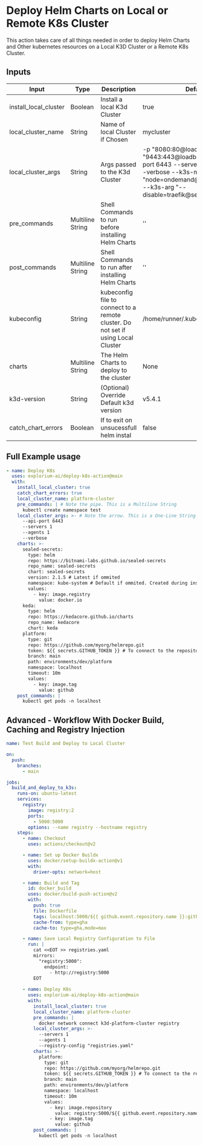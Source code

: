 # Deploy Helm Charts on Local or Remote K8s Cluster

This action takes care of all things needed in order to deploy Helm Charts and Other kubernetes resources on a Local K3D Cluster or a Remote K8s Cluster.
## Inputs

| Input | Type | Description | Default | Required
| ------ | ------ | ------ | ------ | ------
| install_local_cluster | Boolean | Install a local K3d Cluster | true | Yes
| local_cluster_name | String | Name of local Cluster if Chosen | mycluster | No |
| local_cluster_args | String | Args passed to the K3d Cluster | -p "8080:80@loadbalancer" -p "9443:443@loadbalancer" --api-port 6443 --servers 1 --agents 1 --verbose --k3s-node-label "node=ondemand@server:0;agent:0" --k3s-arg "--disable=traefik@server:0" | No |
| pre_commands | Multiline String | Shell Commands to run before installing Helm Charts | '' | No |
| post_commands | Multiline String | Shell Commands to run after installing Helm Charts | '' | No |
| kubeconfig | String | kubeconfig file to connect to a remote cluster. Do not set if using Local Cluster  | /home/runner/.kube/config | No |
| charts | Multiline String | The Helm Charts to deploy to the cluster | None | No |
| k3d-version | String | (Optional) Override Default k3d version | v5.4.1 | No |
| catch_chart_errors | Boolean | If to exit on unsucessfull helm instal | false | No |

## Full Example usage

```yaml
- name: Deploy K8s
  uses: explorium-ai/deploy-k8s-action@main
  with:
    install_local_cluster: true
    catch_chart_errors: true
    local_cluster_name: platform-cluster
    pre_commands: | # Note the pipe. This is a Multiline String
      kubectl create namespace test
    local_cluster_args: >- # Note the arrow. This is a One-Line String
      --api-port 6443
      --servers 1
      --agents 1
      --verbose 
    charts: >-
      sealed-secrets:
        type: helm
        repo: https://bitnami-labs.github.io/sealed-secrets
        repo_name: sealed-secrets
        chart: sealed-secrets
        version: 2.1.5 # Latest if ommited
        namespace: kube-system # Default if ommited. Created during install.
        values:
          - key: image.registry
            value: docker.io
      keda:
        type: helm
        repo: https://kedacore.github.io/charts
        repo_name: kedacore
        chart: keda
      platform:
        type: git
        repo: https://github.com/myorg/helmrepo.git
        token: ${{ secrets.GITHUB_TOKEN }} # To connect to the repository
        branch: main
        path: environments/dev/platform
        namespace: localhost      
        timeout: 10m
        values:
          - key: image.tag
            value: github
    post_commands: |
      kubectl get pods -n localhost
```
## Advanced - Workflow With Docker Build, Caching and Registry Injection

```yaml
name: Test Build and Deploy to Local Cluster

on:
  push:
    branches:
      - main

jobs:
  build_and_deploy_to_k3s:
    runs-on: ubuntu-latest
    services:
      registry:
        image: registry:2
        ports:
          - 5000:5000
        options: --name registry --hostname registry
    steps:
      - name: Checkout
        uses: actions/checkout@v2

      - name: Set up Docker Buildx
        uses: docker/setup-buildx-action@v1
        with:
          driver-opts: network=host

      - name: Build and Tag
        id: docker_build
        uses: docker/build-push-action@v2
        with:
          push: true
          file: Dockerfile
          tags: localhost:5000/${{ github.event.repository.name }}:github
          cache-from: type=gha
          cache-to: type=gha,mode=max

      - name: Save Local Registry Configuration to File
        run: |
          cat <<EOT >> registries.yaml
          mirrors:
            "registry:5000":
              endpoint:
                - http://registry:5000
          EOT
            
      - name: Deploy K8s
        uses: explorium-ai/deploy-k8s-action@main
        with:
          install_local_cluster: true
          local_cluster_name: platform-cluster
          pre_commands: |
            docker network connect k3d-platform-cluster registry
          local_cluster_args: >-
            --servers 1
            --agents 1
            --registry-config "registries.yaml"
          charts: >-
            platform:
              type: git
              repo: https://github.com/myorg/helmrepo.git
              token: ${{ secrets.GITHUB_TOKEN }} # To connect to the repository
              branch: main
              path: environments/dev/platform
              namespace: localhost      
              timeout: 10m
              values:
                - key: image.repository
                  value: registry:5000/${{ github.event.repository.name }}
                - key: image.tag
                  value: github
          post_commands: |
            kubectl get pods -n localhost
```            